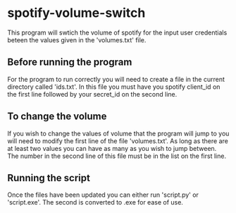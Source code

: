 # spotify-volume-switch
This program will swtich the volume of spotify for the input user credentials beteen the values given in the 'volumes.txt' file.

## Before running the program
For the program to run correctly you will need to create a file in the current directory called 'ids.txt'.
In this file you must have you spotify client_id on the first line followed by your secret_id on the second line.

## To change the volume 
If you wish to change the values of volume that the program will jump to you will need to modify the first line of the file 'volumes.txt'.
As long as there are at least two values you can have as many as you wish to jump between.
The number in the second line of this file must be in the list on the first line.

## Running the script 
Once the files have been updated you can either run 'script.py' or 'script.exe'.
The second is converted to .exe for ease of use.